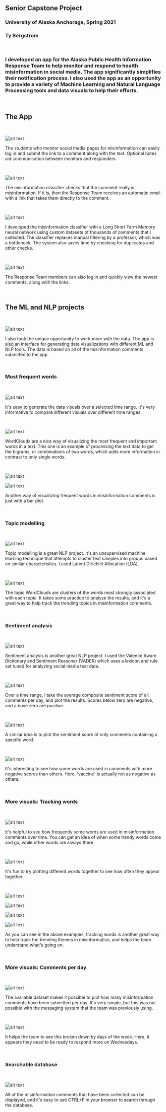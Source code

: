 ## Senior Capstone Project
### University of Alaska Anchorage, Spring 2021
### Ty Bergstrom

<br>

### I developed an app for the Alaska Public Health Information Response Team to help monitor and respond to health misinformation in social media. The app significantly simplifies their notification process. I also used the app as an opportunity to provide a variety of Machine Learning and Natural Language Processing tools and data visuals to help their efforts.

<br>

## The App

<br>

![alt text](https://raw.githubusercontent.com/tjbergstrom/capstone_presentation/main/assets/00a.png)

The students who monitor social media pages for misinformation can easily log in and submit the link to a comment along with the text. Optional notes aid communication between monitors and responders.

<br>

![alt text](https://raw.githubusercontent.com/tjbergstrom/capstone_presentation/main/assets/00b.png)

The misinformation classifier checks that the comment really is misinformation. If it is, then the Response Team receives an automatic email with a link that takes them directly to the comment.

<br>

![alt text](https://raw.githubusercontent.com/tjbergstrom/capstone_presentation/main/assets/LSTM.png)

I developed the misinformation classifier with a Long Short Term Memory neural network using custom datasets of thousands of comments that I collected. The classifier replaces manual filtering by a professor, which was a bottleneck. The system also saves time by checking for duplicates and other checks.

<br>

![alt text](https://raw.githubusercontent.com/tjbergstrom/capstone_presentation/main/assets/01a.png)

The Response Team members can also log in and quickly view the newest comments, along with the links.

<br>

## The ML and NLP projects

<br>

![alt text](https://raw.githubusercontent.com/tjbergstrom/capstone_presentation/main/assets/03a.png)

I also took the unique opportunity to work more with the data. The app is also an interface for generating data visualizations with different ML and NLP tools. The data is based on all of the misinformation comments submitted to the app.

<br>

### Most frequent words

<br>

![alt text](https://raw.githubusercontent.com/tjbergstrom/capstone_presentation/main/assets/04a.png)

It's easy to generate the data visuals over a selected time range. It's very informative to compare different visuals over different time ranges.

<br>

![alt text](https://raw.githubusercontent.com/tjbergstrom/capstone_presentation/main/assets/04b.png)

WordClouds are a nice way of visualizing the most frequent and important words in a text. This one is an example of processing the text data to get the bigrams, or combinations of two words, which adds more information in contrast to only single words.

<br>

![alt text](https://raw.githubusercontent.com/tjbergstrom/capstone_presentation/main/assets/05a.png)

![alt text](https://raw.githubusercontent.com/tjbergstrom/capstone_presentation/main/assets/05b.png)

Another way of visualizing frequent words in misinformation comments is just with a bar plot.

<br>

### Topic modelling

<br>

![alt text](https://raw.githubusercontent.com/tjbergstrom/capstone_presentation/main/assets/06a.png)

Topic modelling is a great NLP project. It's an unsupervised machine learning technique that attempts to cluster text samples into groups based on similar characteristics. I used Latent Dirichlet Allocation (LDA).

<br>

![alt text](https://raw.githubusercontent.com/tjbergstrom/capstone_presentation/main/assets/06b.png)

The topic WordClouds are clusters of the words most strongly associated with each topic. It takes some practice to analyze the results, and it's a great way to help track the trending topics in misinformation comments.

<br>

### Sentiment analysis

<br>

![alt text](https://raw.githubusercontent.com/tjbergstrom/capstone_presentation/main/assets/07a.png)

Sentiment analysis is another great NLP project. I used the Valence Aware Dictionary and Sentiment Reasoner (VADER) which uses a lexicon and rule set tuned for analyzing social media text data. 

<br>

![alt text](https://raw.githubusercontent.com/tjbergstrom/capstone_presentation/main/assets/07b.png)

Over a time range, I take the average composite sentiment score of all comments per day, and plot the results. Scores below zero are negative, and a bove zero are positive.

<br>

![alt text](https://raw.githubusercontent.com/tjbergstrom/capstone_presentation/main/assets/08a.png)

A similar idea is to plot the sentiment score of only comments containing a specific word.

<br>

![alt text](https://raw.githubusercontent.com/tjbergstrom/capstone_presentation/main/assets/08b.png)

It's interesting to see how some words are used in comments with more negative scores than others. Here, 'vaccine' is actually not as negative as others.

<br>

### More visuals: Tracking words

<br>

![alt text](https://raw.githubusercontent.com/tjbergstrom/capstone_presentation/main/assets/09a.png)

It's helpful to see how frequently some words are used in misinformation comments over time. You can get an idea of when some trendy words come and go, while other words are always there.

<br>

![alt text](https://raw.githubusercontent.com/tjbergstrom/capstone_presentation/main/assets/09b.png)

It's fun to try plotting different words together to see how often they appear together.

<br>

![alt text](https://raw.githubusercontent.com/tjbergstrom/capstone_presentation/main/assets/09c.png)

![alt text](https://raw.githubusercontent.com/tjbergstrom/capstone_presentation/main/assets/09d.png)

![alt text](https://raw.githubusercontent.com/tjbergstrom/capstone_presentation/main/assets/09e.png)

![alt text](https://raw.githubusercontent.com/tjbergstrom/capstone_presentation/main/assets/09f.png)

As you can see in the above examples, tracking words is another great way to help track the trending themes in misinformation, and helps the team understand what's going on.

<br>

### More visuals: Comments per day

<br>

![alt text](https://raw.githubusercontent.com/tjbergstrom/capstone_presentation/main/assets/10a.png)

The available dataset makes it possible to plot how many misinformation comments have been submitted per day. It's very simple, but this was not possible with the messaging system that the team was previously using.

<br>

![alt text](https://raw.githubusercontent.com/tjbergstrom/capstone_presentation/main/assets/10b.png)

It helps the team to see this broken down by days of the week. Here, it appears they need to be ready to respond more on Wednesdays.

<br>

### Searchable database

<br>

![alt text](https://raw.githubusercontent.com/tjbergstrom/capstone_presentation/main/assets/11c.png)

All of the misinformation comments that have been collected can be displayed, and it's easy to use CTRL+F in your browser to search through the database.

<br><br><br><br>
